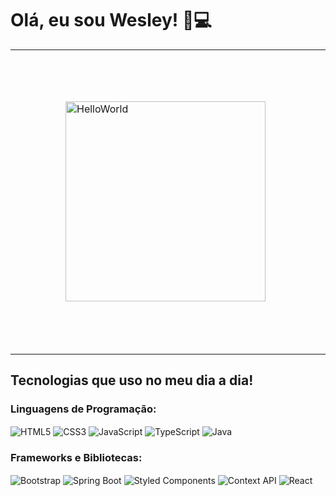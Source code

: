 # Olá, eu sou Wesley! 👋💻

<table>
  <tr>
    <td>
      <img alt="HelloWorld" src="https://www.alura.com.br/artigos/assets/hello-world-em-varias-linguagens/imagem1.gif" style="width: 20rem; height: auto; padding: 5rem;">
    </td>
    <td>
      <a href="https://github.com/WesleyBert">
        <img src="https://github-readme-stats.vercel.app/api/top-langs/?username=WesleyBert&layout=compact&theme=dark" alt="Top Langs" style="max-width: 100%;">
      </a>
    </td>
  </tr>
</table>


## Tecnologias que uso no meu dia a dia!

### Linguagens de Programação:
<div style="display: inline_block">
  <img align="center" alt="HTML5" src="https://img.shields.io/badge/HTML5-E34F26?style=for-the-badge&logo=html5&logoColor=white"/>
  <img align="center" alt="CSS3" src="https://img.shields.io/badge/CSS3-1572B6?style=for-the-badge&logo=css3&logoColor=white"/>
  <img align="center" alt="JavaScript" src="https://img.shields.io/badge/JavaScript-F7DF1E?style=for-the-badge&logo=javascript&logoColor=black"/>
  <img align="center" alt="TypeScript" src="https://img.shields.io/badge/TypeScript-3178C6?style=for-the-badge&logo=typescript&logoColor=white"/>
  <img align="center" alt="Java" src="https://img.shields.io/badge/Java-007396?style=for-the-badge&logo=java&logoColor=white"/>

</div>

### Frameworks e Bibliotecas:
<div style="display: inline_block">
  <img align="center" alt="Bootstrap" src="https://img.shields.io/badge/Bootstrap-3776AB?style=for-the-badge&logo=bootstrap&logoColor=white"/>
  <img align="center" alt="Spring Boot" src="https://img.shields.io/badge/Spring%20Boot-6DB33F?style=for-the-badge&logo=spring&logoColor=white"/>
  <img align="center" alt="Styled Components" src="https://img.shields.io/badge/Styled%20Components-DB7093?style=for-the-badge&logo=styled-components&logoColor=white"/>
  <img align="center" alt="Context API" src="https://img.shields.io/badge/Context%20API-3178C6?style=for-the-badge&logo=react&logoColor=white"/>
  <img align="center" alt="React" src="https://img.shields.io/badge/React-61DAFB?style=for-the-badge&logo=react&logoColor=white"/>
</div>
